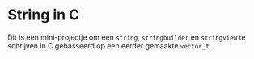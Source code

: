 # String in C
Dit is een mini-projectje om een `string`, `stringbuilder` en `stringview` te schrijven in C gebasseerd op een eerder gemaakte `vector_t`
